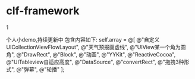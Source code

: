 # clf-framework
1

个人小demo,持续更新中
包含内容如下:
self.array = @[
                   @"自定义UICollectionViewFlowLayout",
                   @"天气预报画虚线",
                   @"UIView某一个角为圆角",
                   @"DrawRect",
                   @"Block",
                   @"动画",
                   @"YYKit",
                   @"ReactiveCocoa",
                   @"UITableview自适应高度",
                   @"DataSource",
                   @"convertRect",
                   @"拖拽3种形式",
                   @"弹幕",
                   @"轮播"
                   ];

